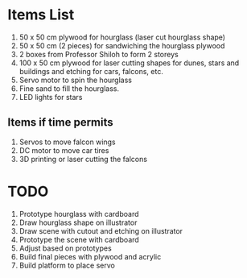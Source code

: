 # Items List

1. 50 x 50 cm plywood for hourglass (laser cut hourglass shape)
2. 50 x 50 cm (2 pieces) for sandwiching the hourglass plywood
3. 2 boxes from Professor Shiloh to form 2 storeys
4. 100 x 50 cm plywood for laser cutting shapes for dunes, stars and buildings and etching for cars, falcons, etc.
5. Servo motor to spin the hourglass
6. Fine sand to fill the hourglass. 
7. LED lights for stars

## Items if time permits

1. Servos to move falcon wings
2. DC motor to move car tires
3. 3D printing or laser cutting the falcons

# TODO

1. Prototype hourglass with cardboard
2. Draw hourglass shape on illustrator
3. Draw scene with cutout and etching on illustrator
4. Prototype the scene with cardboard
5. Adjust based on prototypes
6. Build final pieces with plywood and acrylic
7. Build platform to place servo 